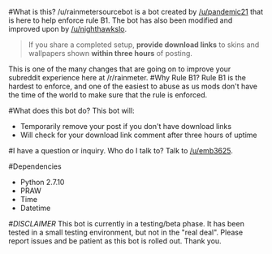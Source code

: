 #What is this?
/u/rainmetersourcebot is a bot created by [/u/pandemic21](https://reddit.com/u/pandemic21) that is here to help enforce rule B1. The bot has also been modified and improved upon by [/u/nighthawkslo](https://reddit.com/u/nighthawkslo).
> If you share a completed setup, **provide download links** to skins and wallpapers shown **within three hours** of posting.

This is one of the many changes that are going on to improve your subreddit experience here at /r/rainmeter.
#Why Rule B1?
Rule B1 is the hardest to enforce, and one of the easiest to abuse as us mods don't have the time of the world to make sure that the rule is enforced. 

#What does this bot do?
This bot will:
* Temporarily remove your post if you don't have download links
* Will check for your download link comment after three hours of uptime

#I have a question or inquiry. Who do I talk to?
Talk to [/u/emb3625](https://reddit.com/u/emb3625).

#Dependencies
* Python 2.7.10
* PRAW
* Time
* Datetime

#_DISCLAIMER_
This bot is currently in a testing/beta phase. It has been tested in a small testing environment, but not in the "real deal". Please report issues and be patient as this bot is rolled out. Thank you.
